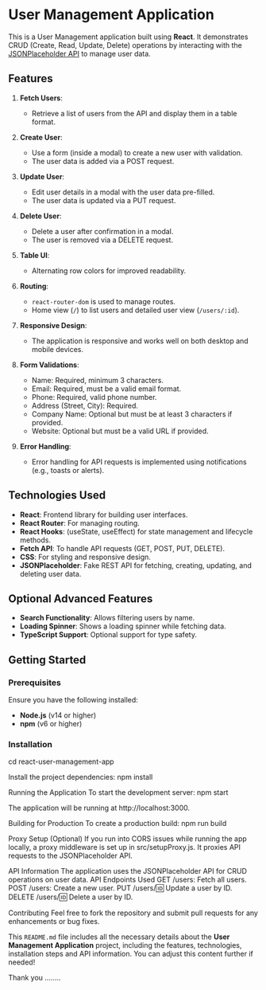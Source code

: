 # User Management Application

This is a User Management application built using **React**. It demonstrates CRUD (Create, Read, Update, Delete) operations by interacting with the [JSONPlaceholder API](https://jsonplaceholder.typicode.com/) to manage user data.

## Features

1. **Fetch Users**:
   - Retrieve a list of users from the API and display them in a table format.
   
2. **Create User**:
   - Use a form (inside a modal) to create a new user with validation.
   - The user data is added via a POST request.

3. **Update User**:
   - Edit user details in a modal with the user data pre-filled.
   - The user data is updated via a PUT request.

4. **Delete User**:
   - Delete a user after confirmation in a modal.
   - The user is removed via a DELETE request.

5. **Table UI**:
   - Alternating row colors for improved readability.

6. **Routing**:
   - `react-router-dom` is used to manage routes.
   - Home view (`/`) to list users and detailed user view (`/users/:id`).

7. **Responsive Design**:
   - The application is responsive and works well on both desktop and mobile devices.

8. **Form Validations**:
   - Name: Required, minimum 3 characters.
   - Email: Required, must be a valid email format.
   - Phone: Required, valid phone number.
   - Address (Street, City): Required.
   - Company Name: Optional but must be at least 3 characters if provided.
   - Website: Optional but must be a valid URL if provided.

9. **Error Handling**:
   - Error handling for API requests is implemented using notifications (e.g., toasts or alerts).

## Technologies Used

- **React**: Frontend library for building user interfaces.
- **React Router**: For managing routing.
- **React Hooks**: (useState, useEffect) for state management and lifecycle methods.
- **Fetch API**: To handle API requests (GET, POST, PUT, DELETE).
- **CSS**: For styling and responsive design.
- **JSONPlaceholder**: Fake REST API for fetching, creating, updating, and deleting user data.

## Optional Advanced Features

- **Search Functionality**: Allows filtering users by name.
- **Loading Spinner**: Shows a loading spinner while fetching data.
- **TypeScript Support**: Optional support for type safety.

## Getting Started

### Prerequisites

Ensure you have the following installed:

- **Node.js** (v14 or higher)
- **npm** (v6 or higher)

### Installation

cd react-user-management-app

Install the project dependencies:
npm install

Running the Application
To start the development server:
npm start

The application will be running at http://localhost:3000.

Building for Production
To create a production build:
npm run build

Proxy Setup (Optional)
If you run into CORS issues while running the app locally, a proxy middleware is set up in src/setupProxy.js. It proxies API requests to the JSONPlaceholder API.

API Information
The application uses the JSONPlaceholder API for CRUD operations on user data.
API Endpoints Used
GET /users: Fetch all users.
POST /users: Create a new user.
PUT /users/:id: Update a user by ID.
DELETE /users/:id: Delete a user by ID.

Contributing
Feel free to fork the repository and submit pull requests for any enhancements or bug fixes.


This `README.md` file includes all the necessary details about the **User Management Application** project, including the features, technologies, installation steps and API information. You can adjust this content further if needed!


Thank you ........






